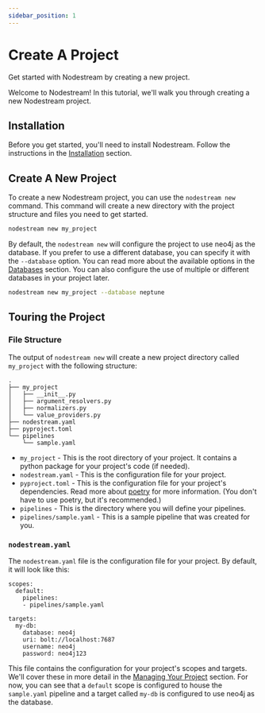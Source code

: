 ```yaml
---
sidebar_position: 1
---
```


# Create A Project
Get started with Nodestream by creating a new project.


Welcome to Nodestream! In this tutorial, we'll walk you through creating a new Nodestream project. 

## Installation

Before you get started, you'll need to install Nodestream. Follow the instructions in the [Installation](/docs/docs/intro#installation) section.

## Create A New Project

To create a new Nodestream project, you can use the `nodestream new` command. 
This command will create a new directory with the project structure and files you need to get started.

```bash
nodestream new my_project
```

By default, the `nodestream new` will configure the project to use neo4j as the database.
If you prefer to use a different database, you can specify it with the `--database` option.
You can read more about the available options in the [Databases](../../category/database-support) section.
You can also configure the use of multiple or different databases in your project later.

```bash
nodestream new my_project --database neptune
```

## Touring the Project

### File Structure

The output of `nodestream new` will create a new project directory called `my_project` with the following structure:

```plaintext
.
├── my_project
│   ├── __init__.py
│   ├── argument_resolvers.py
│   ├── normalizers.py
│   └── value_providers.py
├── nodestream.yaml
├── pyproject.toml
└── pipelines
    └── sample.yaml
```

- `my_project` - This is the root directory of your project. It contains a python package for your project's code (if needed).
- `nodestream.yaml` - This is the configuration file for your project.
- `pyproject.toml` - This is the configuration file for your project's dependencies. Read more about [poetry](https://python-poetry.org/docs/) for more information. (You don't have to use poetry, but it's recommended.)
- `pipelines` - This is the directory where you will define your pipelines.
- `pipelines/sample.yaml` - This is a sample pipeline that was created for you.


### `nodestream.yaml`

The `nodestream.yaml` file is the configuration file for your project. By default, it will look like this:

```
scopes:
  default:
    pipelines:
    - pipelines/sample.yaml

targets:
  my-db:
    database: neo4j 
    uri: bolt://localhost:7687
    username: neo4j
    password: neo4j123
```

This file contains the configuration for your project's scopes and targets. 
We'll cover these in more detail in the [Managing Your Project](../managing-your-project) section.
For now, you can see that a `default` scope is configured to house the `sample.yaml` pipeline and a target called `my-db` is configured to use neo4j as the database.

